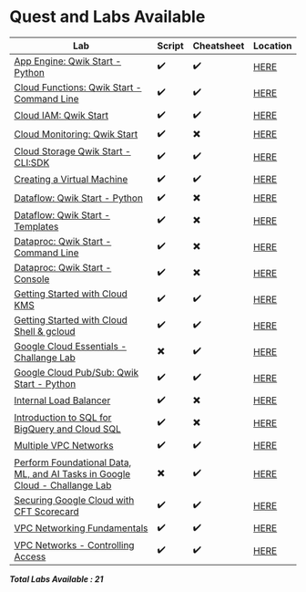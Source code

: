 # Quest and Labs Available

| Lab | Script | Cheatsheet | Location |
| --- | ------ | ---------- | -------- |
| [App Engine: Qwik Start - Python](https://www.qwiklabs.com/focuses/1014?parent=catalog)  | :heavy_check_mark: | :heavy_check_mark: | [HERE](App%20Engine%20Qwik%20Start%20-%20Python) |
| [Cloud Functions: Qwik Start - Command Line](https://www.qwiklabs.com/focuses/916?parent=catalog) | :heavy_check_mark: | :heavy_check_mark: | [HERE](Cloud%20Functions%20Qwik%20Start%20-%20Command%20Line) |
| [Cloud IAM: Qwik Start](https://www.qwiklabs.com/focuses/551?parent=catalog) | :heavy_check_mark: | :heavy_check_mark: | [HERE](Cloud%20IAM%20%20Qwik%20Start) |
| [Cloud Monitoring: Qwik Start](https://www.qwiklabs.com/focuses/10599?parent=catalog) | :heavy_check_mark: | :heavy_multiplication_x: | [HERE](Cloud%20Monitoring%20%20Qwik%20Start) |
| [Cloud Storage Qwik Start - CLI:SDK](https://www.qwiklabs.com/focuses/569?parent=catalog) | :heavy_check_mark: | :heavy_check_mark: | [HERE](Cloud%20Storage%20Qwik%20Start%20-%20CLI:SDK) |
| [Creating a Virtual Machine](https://www.qwiklabs.com/focuses/3563?parent=catalog) | :heavy_check_mark: | :heavy_check_mark: | [HERE](Creating%20a%20Virtual%20Machine) |
| [Dataflow: Qwik Start - Python](https://www.qwiklabs.com/focuses/1100?parent=catalog) | :heavy_check_mark: | :heavy_multiplication_x: | [HERE](Dataflow:%20Qwik%20Start%20-%20Python) |
| [Dataflow: Qwik Start - Templates](https://www.qwiklabs.com/focuses/1101?parent=catalog) | :heavy_check_mark: | :heavy_multiplication_x: | [HERE](Dataflow:%20Qwik%20Start%20-%20Templates) |
| [Dataproc: Qwik Start - Command Line](https://www.qwiklabs.com/focuses/585?parent=catalog) | :heavy_check_mark: | :heavy_multiplication_x: | [HERE](Dataproc:%20Qwik%20Start%20-%20Command%20Line) |
| [Dataproc: Qwik Start - Console](https://www.qwiklabs.com/focuses/586?parent=catalog) | :heavy_check_mark: | :heavy_multiplication_x: | [HERE](Dataproc:%20Qwik%20Start%20-%20Console) |
| [Getting Started with Cloud KMS](https://www.qwiklabs.com/focuses/1713?parent=catalog) | :heavy_check_mark: | :heavy_check_mark: | [HERE](Getting%20Started%20with%20Cloud%20KMS) |
| [Getting Started with Cloud Shell & gcloud](https://www.qwiklabs.com/focuses/563?parent=catalog) | :heavy_check_mark: | :heavy_check_mark: | [HERE](Getting%20Started%20with%20Cloud%20Shell%20%26%20gcloud) |
| [Google Cloud Essentials - Challange Lab](https://www.qwiklabs.com/focuses/1734?parent=catalog) | :heavy_multiplication_x: | :heavy_check_mark: | [HERE](Google%20Cloud%20Essentials%20-%20Challange%20Lab) |
| [Google Cloud Pub/Sub: Qwik Start - Python](https://www.qwiklabs.com/focuses/2775?parent=catalog) | :heavy_check_mark: | :heavy_check_mark: | [HERE](Google%20Cloud%20Pub:Sub%20-%20Qwik%20Start%20-%20Python) |
| [Internal Load Balancer](https://www.qwiklabs.com/focuses/1910?parent=catalog) | :heavy_check_mark: | :heavy_multiplication_x: | [HERE](Internal%20Load%20Balancer) |
| [Introduction to SQL for BigQuery and Cloud SQL](https://www.qwiklabs.com/focuses/2802?parent=catalog) | :heavy_check_mark: | :heavy_multiplication_x: | [HERE](Introduction%20to%20SQL%20for%20BigQuery%20and%20Cloud%20SQL) |
| [Multiple VPC Networks](https://www.qwiklabs.com/focuses/1230?parent=catalog) | :heavy_check_mark: | :heavy_check_mark: | [HERE](Multiple%20VPC%20Networks) |
| [Perform Foundational Data, ML, and AI Tasks in Google Cloud - Challange Lab](https://www.qwiklabs.com/focuses/11044?parent=catalog) | :heavy_multiplication_x: | :heavy_check_mark: | [HERE](Perform%20Foundational%20Data%2C%20ML%2C%20and%20AI%20Tasks%20in%20Google%20Cloud%20-%20Challange%20Lab) |
| [Securing Google Cloud with CFT Scorecard](https://www.qwiklabs.com/focuses/10437?parent=catalog) | :heavy_check_mark: | :heavy_check_mark: | [HERE](Securing%20Google%20Cloud%20with%20CFT%20Scorecard) |
| [VPC Networking Fundamentals](https://www.qwiklabs.com/focuses/1229?parent=catalog) | :heavy_check_mark: | :heavy_check_mark: | [HERE](VPC%20Networking%20Fundamentals) |
| [VPC Networks - Controlling Access](https://www.qwiklabs.com/focuses/1231?parent=catalog) | :heavy_check_mark: | :heavy_check_mark: | [HERE](VPC%20Networks%20-%20Controlling%20Access) |

***Total Labs Available : 21***
